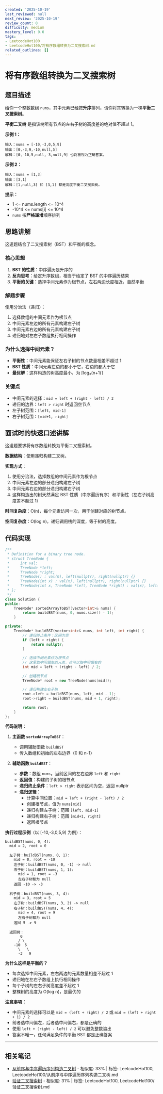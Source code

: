 ```yaml
---
created: '2025-10-19'
last_reviewed: null
next_review: '2025-10-19'
review_count: 0
difficulty: medium
mastery_level: 0.0
tags:
- LeetcodeHot100
- LeetcodeHot100/将有序数组转换为二叉搜索树.md
related_outlines: []
---
```

# 将有序数组转换为二叉搜索树

## 题目描述

给你一个整数数组 `nums`，其中元素已经按**升序**排列，请你将其转换为一棵**平衡二叉搜索树**。

**平衡二叉树** 是指该树所有节点的左右子树的高度差的绝对值不超过 1。

**示例 1：**
```
输入：nums = [-10,-3,0,5,9]
输出：[0,-3,9,-10,null,5]
解释：[0,-10,5,null,-3,null,9] 也将被视为正确答案。
```

**示例 2：**
```
输入：nums = [1,3]
输出：[3,1]
解释：[1,null,3] 和 [3,1] 都是高度平衡二叉搜索树。
```

**提示：**
- 1 <= nums.length <= 10^4
- -10^4 <= nums[i] <= 10^4
- `nums` 按**严格递增**顺序排列

## 思路讲解

这道题结合了二叉搜索树（BST）和平衡的概念。

### 核心思想

1. **BST 的性质**：中序遍历是升序的
2. **反向思考**：给定升序数组，相当于给定了 BST 的中序遍历结果
3. **平衡的关键**：选择中间元素作为根节点，左右两边长度相近，自然平衡

### 解题步骤

使用分治法（递归）：
1. 选择数组的中间元素作为根节点
2. 中间元素左边的所有元素构建左子树
3. 中间元素右边的所有元素构建右子树
4. 递归地对左右子数组执行相同操作

### 为什么选择中间元素？

- **平衡性**：中间元素能保证左右子树的节点数量相差不超过 1
- **BST 性质**：中间元素左边的都小于它，右边的都大于它
- **最优解**：这样构造的树高度最小，为 ⌈log₂(n+1)⌉

### 关键点

- 中间元素的选择：`mid = left + (right - left) / 2`
- 递归的边界：`left > right` 时返回空节点
- 左子树范围：`[left, mid-1]`
- 右子树范围：`[mid+1, right]`

## 面试时的快速口述讲解

这道题要求将有序数组转换为平衡二叉搜索树。

**数据结构**：使用递归构建二叉树。

**实现方式**：
1. 使用分治法，选择数组的中间元素作为根节点
2. 中间元素左边的部分递归构建左子树
3. 中间元素右边的部分递归构建右子树
4. 这样构造出的树天然满足 BST 性质（中序遍历有序）和平衡性（左右子树高度差不超过 1）

**时间复杂度**：O(n)，每个元素访问一次，用于创建对应的树节点。

**空间复杂度**：O(log n)，递归调用栈的深度，等于树的高度。

## 代码实现

```cpp
/**
 * Definition for a binary tree node.
 * struct TreeNode {
 *     int val;
 *     TreeNode *left;
 *     TreeNode *right;
 *     TreeNode() : val(0), left(nullptr), right(nullptr) {}
 *     TreeNode(int x) : val(x), left(nullptr), right(nullptr) {}
 *     TreeNode(int x, TreeNode *left, TreeNode *right) : val(x), left(left), right(right) {}
 * };
 */
class Solution {
public:
    TreeNode* sortedArrayToBST(vector<int>& nums) {
        return buildBST(nums, 0, nums.size() - 1);
    }
    
private:
    TreeNode* buildBST(vector<int>& nums, int left, int right) {
        // 递归终止条件：区间为空
        if (left > right) {
            return nullptr;
        }
        
        // 选择中间元素作为根节点
        // 这里取中间偏左的元素，也可以取中间偏右的
        int mid = left + (right - left) / 2;
        
        // 创建根节点
        TreeNode* root = new TreeNode(nums[mid]);
        
        // 递归构建左右子树
        root->left = buildBST(nums, left, mid - 1);
        root->right = buildBST(nums, mid + 1, right);
        
        return root;
    }
};
```

**代码说明：**

1. **主函数 `sortedArrayToBST`**：
   - 调用辅助函数 `buildBST`
   - 传入数组和初始的左右边界（0 和 n-1）

2. **辅助函数 `buildBST`**：
   - **参数**：数组 `nums`，当前区间的左右边界 `left` 和 `right`
   - **返回值**：构建的子树的根节点
   - **递归终止条件**：`left > right` 表示区间为空，返回 nullptr
   - **递归逻辑**：
     - 计算中间位置：`mid = left + (right - left) / 2`
     - 创建根节点，值为 `nums[mid]`
     - 递归构建左子树：范围 `[left, mid-1]`
     - 递归构建右子树：范围 `[mid+1, right]`
     - 返回根节点

**执行过程示例**（以 [-10,-3,0,5,9] 为例）：

```
buildBST(nums, 0, 4):
  mid = 2, root = 0
  
  左子树：buildBST(nums, 0, 1):
    mid = 0, root = -10
    左子树：buildBST(nums, 0, -1) -> null
    右子树：buildBST(nums, 1, 1):
      mid = 1, root = -3
      左右子树都为 null
    返回 -10 -> -3
  
  右子树：buildBST(nums, 3, 4):
    mid = 3, root = 5
    左子树：buildBST(nums, 3, 2) -> null
    右子树：buildBST(nums, 4, 4):
      mid = 4, root = 9
      左右子树都为 null
    返回 5 -> 9
  
  返回树：
       0
      / \
    -10  5
      \   \
      -3   9
```

**为什么这样是平衡的？**
- 每次选择中间元素，左右两边的元素数量相差不超过 1
- 递归地在左右子数组上执行相同操作
- 每个子树的左右子树高度差不超过 1
- 整棵树的高度为 O(log n)，是最优的

**注意事项：**
- 中间元素的选择可以是 `mid = (left + right) / 2` 或 `mid = (left + right + 1) / 2`
- 前者选中间偏左，后者选中间偏右，都是正确的
- 使用 `left + (right - left) / 2` 可以避免整数溢出
- 答案不唯一，任何满足条件的平衡 BST 都是正确答案


---

## 相关笔记
<!-- 自动生成 -->

- [从前序与中序遍历序列构造二叉树](notes/LeetcodeHot100/从前序与中序遍历序列构造二叉树.md) - 相似度: 33% | 标签: LeetcodeHot100, LeetcodeHot100/从前序与中序遍历序列构造二叉树.md
- [验证二叉搜索树](notes/LeetcodeHot100/验证二叉搜索树.md) - 相似度: 31% | 标签: LeetcodeHot100, LeetcodeHot100/验证二叉搜索树.md

